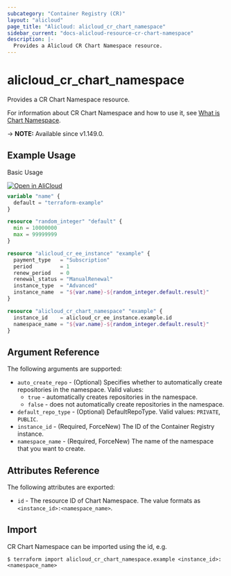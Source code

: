 ```yaml
---
subcategory: "Container Registry (CR)"
layout: "alicloud"
page_title: "Alicloud: alicloud_cr_chart_namespace"
sidebar_current: "docs-alicloud-resource-cr-chart-namespace"
description: |-
  Provides a Alicloud CR Chart Namespace resource.
---
```


# alicloud_cr_chart_namespace

Provides a CR Chart Namespace resource.

For information about CR Chart Namespace and how to use it, see [What is Chart Namespace](https://www.alibabacloud.com/help/en/acr/developer-reference/api-cr-2018-12-01-createchartnamespace).

-> **NOTE:** Available since v1.149.0.

## Example Usage

Basic Usage

<div style="display: block;margin-bottom: 40px;"><div class="oics-button" style="float: right;position: absolute;margin-bottom: 10px;">
  <a href="https://api.aliyun.com/api-tools/terraform?resource=alicloud_cr_chart_namespace&exampleId=63bbe816-f1f3-80cd-6ac0-a0a3ab8c44076d2b361b&activeTab=example&spm=docs.r.cr_chart_namespace.0.63bbe816f1&intl_lang=EN_US" target="_blank">
    <img alt="Open in AliCloud" src="https://img.alicdn.com/imgextra/i1/O1CN01hjjqXv1uYUlY56FyX_!!6000000006049-55-tps-254-36.svg" style="max-height: 44px; max-width: 100%;">
  </a>
</div></div>

```terraform
variable "name" {
  default = "terraform-example"
}

resource "random_integer" "default" {
  min = 10000000
  max = 99999999
}

resource "alicloud_cr_ee_instance" "example" {
  payment_type   = "Subscription"
  period         = 1
  renew_period   = 0
  renewal_status = "ManualRenewal"
  instance_type  = "Advanced"
  instance_name  = "${var.name}-${random_integer.default.result}"
}

resource "alicloud_cr_chart_namespace" "example" {
  instance_id    = alicloud_cr_ee_instance.example.id
  namespace_name = "${var.name}-${random_integer.default.result}"
}
```

## Argument Reference

The following arguments are supported:

* `auto_create_repo` - (Optional) Specifies whether to automatically create repositories in the namespace. Valid values:
  * `true` - automatically creates repositories in the namespace.
  * `false` - does not automatically create repositories in the namespace.
* `default_repo_type` - (Optional) DefaultRepoType. Valid values: `PRIVATE`, `PUBLIC`.
* `instance_id` - (Required, ForceNew) The ID of the Container Registry instance.
* `namespace_name` - (Required, ForceNew) The name of the namespace that you want to create.

## Attributes Reference

The following attributes are exported:

* `id` - The resource ID of Chart Namespace. The value formats as `<instance_id>:<namespace_name>`.

## Import

CR Chart Namespace can be imported using the id, e.g.

```shell
$ terraform import alicloud_cr_chart_namespace.example <instance_id>:<namespace_name>
```